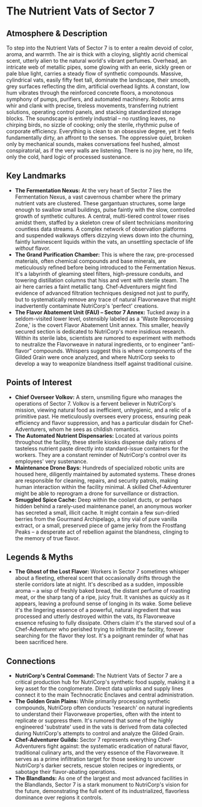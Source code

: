 # The Nutrient Vats of Sector 7

## Atmosphere & Description
To step into the Nutrient Vats of Sector 7 is to enter a realm devoid of color, aroma, and warmth. The air is thick with a cloying, slightly acrid chemical scent, utterly alien to the natural world's vibrant perfumes. Overhead, an intricate web of metallic pipes, some glowing with an eerie, sickly green or pale blue light, carries a steady flow of synthetic compounds. Massive, cylindrical vats, easily fifty feet tall, dominate the landscape, their smooth, grey surfaces reflecting the dim, artificial overhead lights. A constant, low hum vibrates through the reinforced concrete floors, a monotonous symphony of pumps, purifiers, and automated machinery. Robotic arms whir and clank with precise, tireless movements, transferring nutrient solutions, operating control panels, and stacking standardized storage blocks. The soundscape is entirely industrial – no rustling leaves, no chirping birds, no sizzle of cooking; only the sterile, rhythmic pulse of corporate efficiency. Everything is clean to an obsessive degree, yet it feels fundamentally dirty, an affront to the senses. The oppressive quiet, broken only by mechanical sounds, makes conversations feel hushed, almost conspiratorial, as if the very walls are listening. There is no joy here, no life, only the cold, hard logic of processed sustenance.

## Key Landmarks

*   **The Fermentation Nexus:** At the very heart of Sector 7 lies the Fermentation Nexus, a vast cavernous chamber where the primary nutrient vats are clustered. These gargantuan structures, some large enough to swallow small buildings, pulse faintly with the slow, controlled growth of synthetic cultures. A central, multi-tiered control tower rises amidst them, staffed by a skeleton crew of silent technicians monitoring countless data streams. A complex network of observation platforms and suspended walkways offers dizzying views down into the churning, faintly luminescent liquids within the vats, an unsettling spectacle of life *without* flavor.
*   **The Grand Purification Chamber:** This is where the raw, pre-processed materials, often chemical compounds and base minerals, are meticulously refined before being introduced to the Fermentation Nexus. It's a labyrinth of gleaming steel filters, high-pressure conduits, and towering distillation columns that hiss and vent with sterile steam. The air here carries a faint metallic tang. Chef-Adventurers might find evidence of advanced filtration techniques designed not just to purify, but to systematically remove any trace of natural Flavorweave that might inadvertently contaminate NutriCorp's 'perfect' creations.
*   **The Flavor Abatement Unit (FAU) – Sector 7 Annex:** Tucked away in a seldom-visited lower level, ostensibly labeled as a 'Waste Reprocessing Zone,' is the covert Flavor Abatement Unit annex. This smaller, heavily secured section is dedicated to NutriCorp's more insidious research. Within its sterile labs, scientists are rumored to experiment with methods to neutralize the Flavorweave in natural ingredients, or to engineer "anti-flavor" compounds. Whispers suggest this is where components of the Gilded Grain were once analyzed, and where NutriCorp seeks to develop a way to weaponize blandness itself against traditional cuisine.

## Points of Interest

*   **Chief Overseer Volkov:** A stern, unsmiling figure who manages the operations of Sector 7. Volkov is a fervent believer in NutriCorp's mission, viewing natural food as inefficient, unhygienic, and a relic of a primitive past. He meticulously oversees every process, ensuring peak efficiency and flavor suppression, and has a particular disdain for Chef-Adventurers, whom he sees as childish romantics.
*   **The Automated Nutrient Dispensaries:** Located at various points throughout the facility, these sterile kiosks dispense daily rations of tasteless nutrient paste directly into standard-issue containers for the workers. They are a constant reminder of NutriCorp's control over its employees' very sustenance.
*   **Maintenance Drone Bays:** Hundreds of specialized robotic units are housed here, diligently maintained by automated systems. These drones are responsible for cleaning, repairs, and security patrols, making human interaction within the facility minimal. A skilled Chef-Adventurer might be able to reprogram a drone for surveillance or distraction.
*   **Smuggled Spice Cache:** Deep within the coolant ducts, or perhaps hidden behind a rarely-used maintenance panel, an anonymous worker has secreted a small, illicit cache. It might contain a few sun-dried berries from the Gourmand Archipelago, a tiny vial of pure vanilla extract, or a small, preserved piece of game jerky from the Frostfang Peaks – a desperate act of rebellion against the blandness, clinging to the memory of true flavor.

## Legends & Myths

*   **The Ghost of the Lost Flavor:** Workers in Sector 7 sometimes whisper about a fleeting, ethereal scent that occasionally drifts through the sterile corridors late at night. It's described as a sudden, impossible aroma – a wisp of freshly baked bread, the distant perfume of roasting meat, or the sharp tang of a ripe, juicy fruit. It vanishes as quickly as it appears, leaving a profound sense of longing in its wake. Some believe it's the lingering essence of a powerful, natural ingredient that was processed and utterly destroyed within the vats, its Flavorweave essence refusing to fully dissipate. Others claim it's the starved soul of a Chef-Adventurer who perished trying to infiltrate the facility, forever searching for the flavor they lost. It's a poignant reminder of what has been sacrificed here.

## Connections

*   **NutriCorp's Central Command:** The Nutrient Vats of Sector 7 are a critical production hub for NutriCorp's synthetic food supply, making it a key asset for the conglomerate. Direct data uplinks and supply lines connect it to the main Technocratic Enclaves and central administration.
*   **The Golden Grain Plains:** While primarily processing synthetic compounds, NutriCorp often conducts 'research' on natural ingredients to understand their Flavorweave properties, often with the intent to replicate or suppress them. It's rumored that some of the highly engineered 'substrate' used in the vats is derived from data collected during NutriCorp's attempts to control and analyze the Gilded Grain.
*   **Chef-Adventurer Guilds:** Sector 7 represents everything Chef-Adventurers fight against: the systematic eradication of natural flavor, traditional culinary arts, and the very essence of the Flavorweave. It serves as a prime infiltration target for those seeking to uncover NutriCorp's darker secrets, rescue stolen recipes or ingredients, or sabotage their flavor-abating operations.
*   **The Blandlands:** As one of the largest and most advanced facilities in the Blandlands, Sector 7 is a stark monument to NutriCorp's vision for the future, demonstrating the full extent of its industrialized, flavorless dominance over regions it controls.